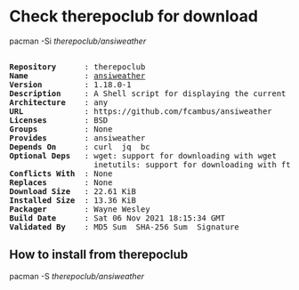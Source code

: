 # Check therepoclub for download

pacman -Si *therepoclub/ansiweather*

<div class="highlight"><pre class="highlight"><text>
<b>Repository</b>      : therepoclub
<b>Name</b>            : <a href="../../x86_64/ansiweather-1.18.0-1-any.pkg.tar.zst">ansiweather</a>
<b>Version</b>         : 1.18.0-1
<b>Description</b>     : A Shell script for displaying the current weather conditions in your terminal, with support for ANSI colors and Unicode symbols.
<b>Architecture</b>    : any
<b>URL</b>             : https://github.com/fcambus/ansiweather
<b>Licenses</b>        : BSD
<b>Groups</b>          : None
<b>Provides</b>        : ansiweather
<b>Depends On</b>      : curl  jq  bc
<b>Optional Deps</b>   : wget: support for downloading with wget
                  inetutils: support for downloading with ftp
<b>Conflicts With</b>  : None
<b>Replaces</b>        : None
<b>Download Size</b>   : 22.61 KiB
<b>Installed Size</b>  : 13.36 KiB
<b>Packager</b>        : Wayne Wesley <wayne6324@gmail.com>
<b>Build Date</b>      : Sat 06 Nov 2021 18:15:34 GMT
<b>Validated By</b>    : MD5 Sum  SHA-256 Sum  Signature
</text></pre></div>

## How to install from therepoclub

pacman -S *therepoclub/ansiweather*
